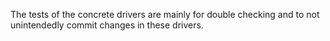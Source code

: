 The tests of the concrete drivers are mainly for double checking and to not unintendedly commit changes in these drivers.